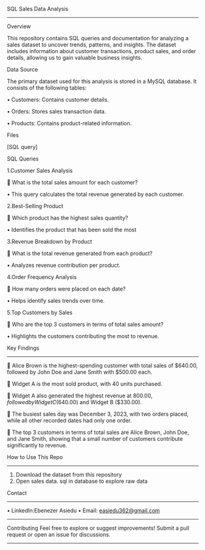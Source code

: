 SQL Sales Data Analysis
________________________________________
Overview

This repository contains SQL queries and documentation for analyzing a sales dataset
to uncover trends, patterns, and insights. The dataset includes information about customer transactions, product sales, and order details, allowing us to gain valuable business insights.


Data Source

The primary dataset used for this analysis is stored in a MySQL database. It consists of the following tables:

•	Customers: Contains customer details.

•	Orders: Stores sales transaction data.

•	Products: Contains product-related information.


Files

[SQL  query]



SQL  Queries

1.Customer Sales Analysis

	What is the total sales amount for each customer?

•	This query calculates the total revenue generated by each customer.


2.Best-Selling Product

	Which product has the highest sales quantity?

•	Identifies the product that has been sold the most


3.Revenue Breakdown by Product

	What is the total revenue generated from each product?

•	Analyzes revenue contribution per product.


4.Order Frequency Analysis

	How many orders were placed on each date?

•	Helps identify sales trends over time.


5.Top Customers by Sales

	Who are the top 3 customers in terms of total sales amount?

•	Highlights the customers contributing the most to revenue.


Key Findings
________________________________________

	Alice Brown is the highest-spending customer with total sales of $640.00, followed by John Doe and Jane Smith with $500.00 each.

	Widget A is the most sold product, with 40 units purchased.

	Widget A also generated the highest revenue at $800.00, followed by Widget C ($640.00) and Widget B ($330.00).

	The busiest sales day was December 3, 2023, with two orders placed, while all other recorded dates had only one order.

	The top 3 customers in terms of total sales are Alice Brown, John Doe, and Jane Smith, showing that a small number of customers contribute significantly to revenue.

How   to Use This Repo
________________________________________
1.	Download the dataset from this repository
2.	Open sales data. sql in database to explore raw data



Contact
________________________________________
•	LinkedIn:Ebenezer Asiedu
•	Email: easiedu362@gmail.com
________________________________________

Contributing
Feel free to explore or suggest improvements! Submit a pull request or open an issue for discussions.
________________________________________







































